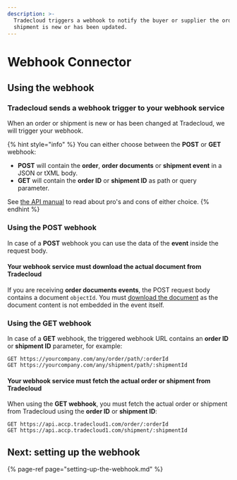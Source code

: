 ```yaml
---
description: >-
  Tradecloud triggers a webhook to notify the buyer or supplier the order or
  shipment is new or has been updated.
---
```


# Webhook Connector

## Using the webhook

### Tradecloud sends a webhook trigger to your webhook service

When an order or shipment is new or has been changed at Tradecloud, we will trigger your webhook.

{% hint style="info" %}
You can either choose between the **POST** or **GET** webhook: 

- **POST** will contain the **order**, **order documents** or **shipment event** in a JSON or tXML body.
- **GET** will contain the **order ID** or **shipment ID** as path or query parameter.

See [the API manual](https://docs.tradecloud1.com/api/introduction/api/webhook-vs-polling) to read about pro's and cons of either choice.
{% endhint %}

### Using the POST webhook

In case of a **POST** webhook you can use the data of the **event** inside the request body.

#### Your webhook service must download the actual document from Tradecloud

If you are receiving **order documents events**, the POST request body contains a document `objectId`. You must [download the document](https://docs.tradecloud1.com/api/processes/order/buyer/receive/download-document) as the document content is not embedded in the event itself.

### Using the GET webhook

In case of a **GET** webhook, the triggered webhook URL contains an **order ID** or **shipment ID** parameter, for example:

```text
GET https://yourcompany.com/any/order/path/:orderId
GET https://yourcompany.com/any/shipment/path/:shipmentId
```

#### Your webhook service must fetch the actual order or shipment from Tradecloud

When using the **GET webhook**, you must fetch the actual order or shipment from Tradecloud using the **order ID** or **shipment ID**:

```text
GET https://api.accp.tradecloud1.com/order/:orderId
GET https://api.accp.tradecloud1.com/shipment/:shipmentId
```

## Next: setting up the webhook

{% page-ref page="setting-up-the-webhook.md" %}
